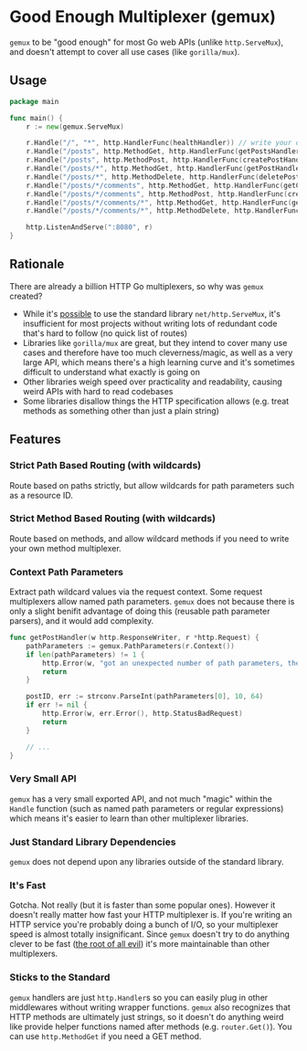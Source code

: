 # Good Enough Multiplexer (gemux)

`gemux` to be "good enough" for most Go web APIs (unlike `http.ServeMux`), and doesn't attempt to cover all use cases (like `gorilla/mux`).

## Usage

```go
package main

func main() {
    r := new(gemux.ServeMux)

    r.Handle("/", "*", http.HandlerFunc(healthHandler)) // write your own method mux within the handler
    r.Handle("/posts", http.MethodGet, http.HandlerFunc(getPostsHandler))
    r.Handle("/posts", http.MethodPost, http.HandlerFunc(createPostHandler))
    r.Handle("/posts/*", http.MethodGet, http.HandlerFunc(getPostHandler)) // use gemux.PathParameters to extract wildcard values
    r.Handle("/posts/*", http.MethodDelete, http.HandlerFunc(deletePostHandler))
    r.Handle("/posts/*/comments", http.MethodGet, http.HandlerFunc(getCommentsHandler))
    r.Handle("/posts/*/comments", http.MethodPost, http.HandlerFunc(createCommentHandler))
    r.Handle("/posts/*/comments/*", http.MethodGet, http.HandlerFunc(getCommentHandler))
    r.Handle("/posts/*/comments/*", http.MethodDelete, http.HandlerFunc(deleteCommentHandler))

    http.ListenAndServe(":8080", r)
}
```

## Rationale

There are already a billion HTTP Go multiplexers, so why was `gemux` created?

* While it's [possible](https://blog.merovius.de/2017/06/18/how-not-to-use-an-http-router.html) to use the standard library `net/http.ServeMux`, it's insufficient for most projects without writing lots of redundant code that's hard to follow (no quick list of routes)
* Libraries like `gorilla/mux` are great, but they intend to cover many use cases and therefore have too much cleverness/magic, as well as a very large API, which means there's a high learning curve and it's sometimes difficult to understand what exactly is going on
* Other libraries weigh speed over practicality and readability, causing weird APIs with hard to read codebases
* Some libraries disallow things the HTTP specification allows (e.g. treat methods as something other than just a plain string)

## Features

### Strict Path Based Routing (with wildcards)

Route based on paths strictly, but allow wildcards for path parameters such as a resource ID.

### Strict Method Based Routing (with wildcards)

Route based on methods, and allow wildcard methods if you need to write your own method multiplexer.

### Context Path Parameters

Extract path wildcard values via the request context. Some request multiplexers allow named path parameters. `gemux` does not because there is only a slight benifit advantage of doing this (reusable path parameter parsers), and it would add complexity.

```go
func getPostHandler(w http.ResponseWriter, r *http.Request) {
    pathParameters := gemux.PathParameters(r.Context())
    if len(pathParameters) != 1 {
        http.Error(w, "got an unexpected number of path parameters, the muxer is broken", http.StatusInternalServerError)
        return
    }

    postID, err := strconv.ParseInt(pathParameters[0], 10, 64)
    if err != nil {
        http.Error(w, err.Error(), http.StatusBadRequest)
        return
    }

    // ...
}
```

### Very Small API

`gemux` has a very small exported API, and not much "magic" within the `Handle` function (such as named path parameters or regular expressions) which means it's easier to learn than other multiplexer libraries.

### Just Standard Library Dependencies

`gemux` does not depend upon any libraries outside of the standard library.

### It's Fast

Gotcha. Not really (but it is faster than some popular ones). However it doesn't really matter how fast your HTTP multiplexer is. If you're writing an HTTP service you're probably doing a bunch of I/O, so your multiplexer speed is almost totally insignificant. Since `gemux` doesn't try to do anything clever to be fast ([the root of all evil](http://wiki.c2.com/?PrematureOptimization)) it's more maintainable than other multiplexers.

### Sticks to the Standard

`gemux` handlers are just `http.Handler`s so you can easily plug in other middlewares without writing wrapper functions. `gemux` also recognizes that HTTP methods are ultimately just strings, so it doesn't do anything weird like provide helper functions named after methods (e.g. `router.Get()`). You can use `http.MethodGet` if you need a GET method.